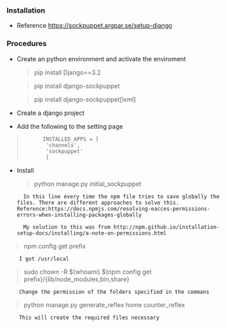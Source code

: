 ### Installation 

* Reference
        https://sockpuppet.argpar.se/setup-django

### Procedures
* Create an python environment and activate the enviroment 
    > pip install Django==3.2 

    > pip install django-sockpuppet

    > pip install django-sockpuppet[lxml]

* Create a django project
* Add the following to the setting page
>           INSTALLED_APPS = [
>            'channels',
>            'sockpuppet'
>            ]
* Install
    > python manage.py initial_sockpuppet
        
        In this line every time the npm file tries to save globally the files. There are different approaches to solve this. Reference:https://docs.npmjs.com/resolving-eacces-permissions-errors-when-installing-packages-globally
        
        My solution to this was from http://npm.github.io/installation-setup-docs/installing/a-note-on-permissions.html
        
> npm config get prefix
        
        I got /usr/local

> sudo chown -R $(whoami) $(npm config get prefix)/{lib/node_modules,bin,share}
        
        Change the permission of the folders specified in the commans

> python manage.py generate_reflex home counter_reflex
        
        This will create the required files necessary 




        


